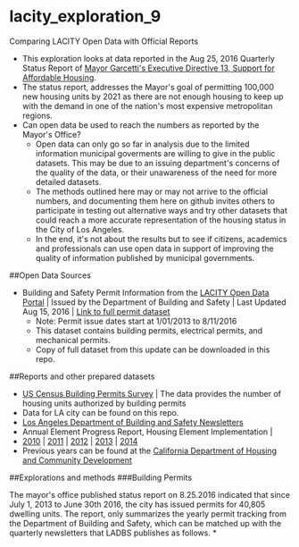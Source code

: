 # lacity_exploration_9
Comparing LACITY Open Data with Official Reports

* This exploration looks at data reported in the Aug 25, 2016 Quarterly Status Report of [Mayor Garcetti's Executive Directive 13, Support for Affordable Housing](http://www.lamayor.org/mayor-garcetti%E2%80%99s-executive-directive-13-support-affordable-housing).
* The status report, addresses the Mayor's goal of permitting 100,000 new housing units by 2021 as there are not enough housing to keep up with the demand in one of the nation's most expensive metropolitan regions.
* Can open data be used to reach the numbers as reported by the Mayor's Office?
  * Open data can only go so far in analysis due to the limited information municipal goverments are willing to give in the public datasets. This may be due to an issuing department's concerns of the quality of the data, or their unawareness of the need for more detailed datasets.
  * The methods outlined here may or may not arrive to the official numbers, and documenting them here on github invites others to participate in testing out alternative ways and try other datasets that could reach a more accurate representation of the housing status in the City of Los Angeles.
  * In the end, it's not about the results but to see if citizens, academics and professionals can use open data in support of improving the quality of information published by municipal governments.

##Open Data Sources
* Building and Safety Permit Information from the [LACITY Open Data Portal](https://data.lacity.org) | Issued by the Department of Building and Safety | Last Updated Aug 15, 2016 | [Link to full permit dataset](https://data.lacity.org/A-Prosperous-City/Building-and-Safety-Permit-Information/yv23-pmwf)
  * Note: Permit issue dates start at 1/01/2013 to 8/11/2016
  * This dataset contains building permits, electrical permits, and mechanical permits.
  * Copy of full dataset from this update can be downloaded in this repo.
 
##Reports and other prepared datasets
* [US Census Building Permits Survey](https://www.census.gov/construction/bps/) | The data provides the number of housing units authorized by building permits
 * Data for LA city can be found on this repo.
* [Los Angeles Department of Building and Safety Newsletters](http://ladbs.org/forms-publications/publications/newsletter)
* Annual Element Progress Report, Housing Element Implementation | 
 * [2010](http://cityplanning.lacity.org/HousingInitiatives/HousingElement/Final/APR_2010_Final.pdf) | [2011](http://cityplanning.lacity.org/PolicyInitiatives/Housing/ProRept/APR2011.pdf) | [2012](http://planning.lacity.org/PolicyInitiatives/Housing/ProRept/APR2012.pdf) | [2013](http://cityplanning.lacity.org/PolicyInitiatives/Housing/ProRept/APR2013.pdf) | [2014](http://cityplanning.lacity.org/PolicyInitiatives/Housing/ProRept/APR2014.pdf)
 * Previous years can be found at the [California Department of Housing and Community Development](http://www.hcd.ca.gov/regulations/)
 
##Explorations and methods
###Building Permits

The mayor's office published status report on 8.25.2016 indicated that since July 1, 2013 to June 30th 2016, the city has issued permits for 40,805 dwelling units. The report, only summarizes the yearly permit tracking from the Department of Building and Safety, which can be matched up with the quarterly newsletters that LADBS publishes as follows.
* 



